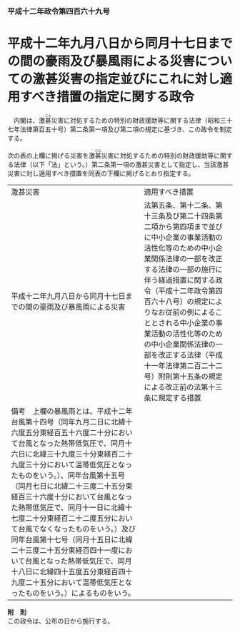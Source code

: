 ### 平成十二年政令第四百六十九号  
# 平成十二年九月八日から同月十七日までの間の豪雨及び暴風雨による災害についての激甚災害の指定並びにこれに対し適用すべき措置の指定に関する政令  
　内閣は、激<ruby>甚<rt>じん</rt></ruby>災害に対処するための特別の財政援助等に関する法律（昭和三十七年法律第百五十号）第二条第一項及び第二項の規定に基づき、この政令を制定する。  
  
次の表の上欄に掲げる災害を激<ruby>甚<rt>じん</rt></ruby>災害に対処するための特別の財政援助等に関する法律（以下「法」という。）第二条第一項の激甚災害として指定し、当該激甚災害に対し適用すべき措置を同表の下欄に掲げるとおり指定する。  

|||  
| --- | --- |  
|激甚災害|適用すべき措置|  
|平成十二年九月八日から同月十七日までの間の豪雨及び暴風雨による災害|法第五条、第十二条、第十三条及び第二十四条第二項から第四項まで並びに中小企業の事業活動の活性化等のための中小企業関係法律の一部を改正する法律の一部の施行に伴う経過措置に関する政令（平成十二年政令第四百六十八号）の規定によりなお従前の例によることとされる中小企業の事業活動の活性化等のための中小企業関係法律の一部を改正する法律（平成十一年法律第二百二十二号）附則第十五条の規定による改正前の法第十三条に規定する措置|  
|備考　上欄の暴風雨とは、平成十二年台風第十四号（同年九月二日に北緯十六度五分東経百五十六度二十分において台風となった熱帯低気圧で、同月十六日に北緯三十九度三十分東経百二十九度三十分において温帯低気圧となったものをいう。）、同年台風第十五号（同月七日に北緯二十三度二十五分東経百三十六度十分において台風となった熱帯低気圧で、同月十一日に北緯十七度二十分東経百二十二度五分において台風でなくなったものをいう。）及び同年台風第十七号（同月十五日に北緯二十三度二十五分東経百四十一度において台風となった熱帯低気圧で、同月十八日に北緯四十五度五分東経百四十九度二十五分において温帯低気圧となったものをいう。）によるものをいう。|  
  
  
**附　則**  
この政令は、公布の日から施行する。  
  
